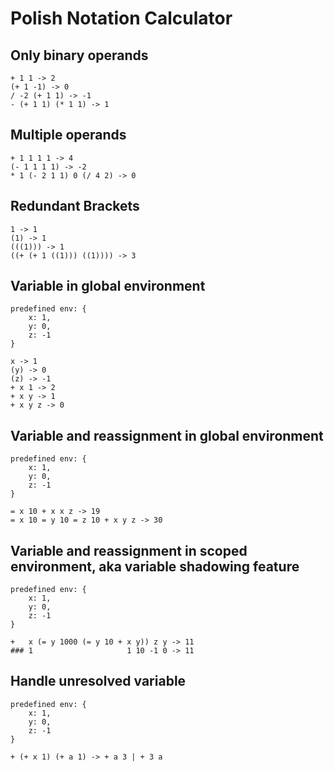 # Polish Notation Calculator
## Only binary operands
	+ 1 1 -> 2
	(+ 1 -1) -> 0
    / -2 (+ 1 1) -> -1
    - (+ 1 1) (* 1 1) -> 1
## Multiple operands
	+ 1 1 1 1 -> 4
	(- 1 1 1 1) -> -2
    * 1 (- 2 1 1) 0 (/ 4 2) -> 0
## Redundant Brackets
	1 -> 1
    (1) -> 1
    (((1))) -> 1
    ((+ (+ 1 ((1))) ((1)))) -> 3
## Variable in global environment
	predefined env: {
        x: 1,
        y: 0,
        z: -1
    }
    
    x -> 1
    (y) -> 0
    (z) -> -1
    + x 1 -> 2
    + x y -> 1
    + x y z -> 0
## Variable and reassignment in global environment
	predefined env: {
        x: 1,
        y: 0,
        z: -1
    }
       
    = x 10 + x x z -> 19
    = x 10 = y 10 = z 10 + x y z -> 30
## Variable and reassignment in scoped environment, aka variable shadowing feature
	predefined env: {
        x: 1,
        y: 0,
        z: -1
    }
    
    +   x (= y 1000 (= y 10 + x y)) z y -> 11
    ### 1                     1 10 -1 0 -> 11
## Handle unresolved variable
	predefined env: {
        x: 1,
        y: 0,
        z: -1
    }
    
    + (+ x 1) (+ a 1) -> + a 3 | + 3 a